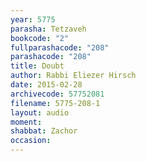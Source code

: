 ```yaml
---
year: 5775
parasha: Tetzaveh
bookcode: "2"
fullparashacode: "208"
parashacode: "208"
title: Doubt
author: Rabbi Eliezer Hirsch
date: 2015-02-28
archivecode: 57752081
filename: 5775-208-1
layout: audio
moment: 
shabbat: Zachor
occasion: 
---
```

